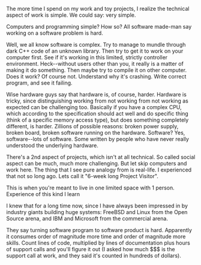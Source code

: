 The more time I spend on my work and toy projects, I realize the technical
aspect of work is simple. We could say: very simple.

Computers and programming simple? How so? All software made-man say working
on a software problem is hard.

Well, we all know software is complex. Try to manage to mundle through dark
C++ code of an unknown library. Then try to get it to work on your computer
first. See if it's working in this limited, strictly controller environment.
Heck--without users other than you, it really is a matter of making it do
something. Then maybe try to compile it on other computer. Does it work? Of
course not. Understand why it's crashing. Write correct program, and see it
failing.

Wise hardware guys say that hardware is, of course, harder. Hardware is
tricky, since distinguishing working from not working from not working as
expected can be challenging too. Basically if you have a complex CPU, which
according to the specification should act well and do specific thing (think
of a specific memory access type), but does something completely different,
is harder. Zillions of possible reasons: broken power supply, broken board,
broken software running on the hardware. Software? Yes, software--lots of
software. Some written by people who have never really understood the
underlying hardware.

There's a 2nd aspect of projects, which isn't at all technical. So called
social aspect can be much, much more challenging. But let skip computers and
work here. The thing that I see pure analogy from is real-life. I
experienced that not so long ago. Lets call it "6-week long Project Visitor". 

This is when you're meant to live in one limited space with 1 person. 
Experience of this kind I learn 

I knew that for a long time now, since I have always been impressed in by
industry giants building huge systems: FreeBSD and Linux from the Open
Source arena, and IBM and Microsoft from the commercial arena.

They say turning software program to software product is hard. Apparently it
consumes order of magnitude more time and order of magnitude more skills.
Count lines of code, multiplied by lines of documentation plus hours of
support calls and you'll figure it out (I asked how much $$$ is the support
call at work, and they said it's counted in hundreds of dollars).

